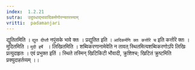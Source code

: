 ```yaml
---
index:  1.2.21
sutra:  उदुपधाद्भावादिकर्मणोरन्यतरस्याम्
vritti:  padamanjari
---
```


द्युतितमिति । `द्युत दीप्तौ` नपुंसके भावे क्तः । प्रद्युतित इति । `आदिकर्मणि क्तः कर्त्तरि च` इति कर्त्तरि क्तः । मुदितमिति । `मुदी हर्षे ` । लिखितमिति । शब्विकरणानामेवेति न तावत् स्थितमित्यशब्विकरणोऽपि लिखिः प्रत्युदाहृतः । एवं प्रभुक्त इतिं । स्थिते तस्मिन् खिटिकिटी भौवादी, क्रुशिश्च; खिटितं क्रुष्टमिति प्रक्युदाहर्तव्यम् ।।
